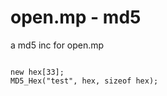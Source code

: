 # open.mp - md5
a md5 inc for open.mp

```pawn

new hex[33];
MD5_Hex("test", hex, sizeof hex);

```
